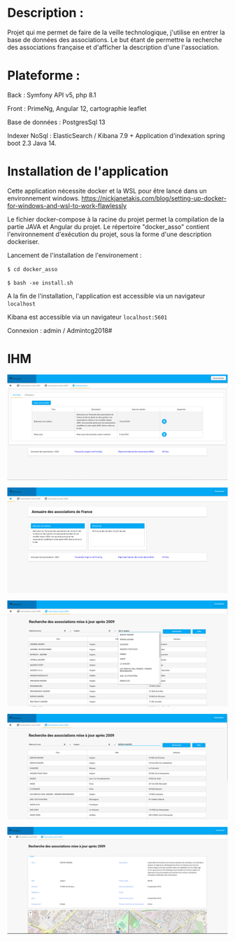 # Description :

Projet qui me permet de faire de la veille technologique, j'utilise en entrer la base de données des associations.
Le but étant de permettre la recherche des associations française et d'afficher la description d'une l'association. 

# Plateforme : 

Back : Symfony API v5, php 8.1

Front : PrimeNg, Angular 12, cartographie leaflet

Base de données : PostgresSql 13

Indexer NoSql : ElasticSearch / Kibana 7.9 + Application d'indexation spring boot 2.3 Java 14. 

# Installation de l'application

Cette application nécessite docker et la WSL pour être lancé dans un environnement windows.
https://nickjanetakis.com/blog/setting-up-docker-for-windows-and-wsl-to-work-flawlessly

Le fichier docker-compose à la racine du projet permet la compilation de la partie JAVA et Angular du projet.
Le répertoire "docker_asso" contient l'environnement d'exécution du projet, sous la forme d'une description dockeriser.

Lancement de l'installation de l'environement :

`$ cd docker_asso`

`$ bash -xe install.sh`

A la fin de l'installation, l'application est accessible via un navigateur `localhost`

Kibana est accessible via un navigateur `localhost:5601`

Connexion :  admin / Admintcg2018#

# IHM

![Main page](preview/admin.png)

![Exemple admin](preview/home.png)

![Exemple recherche](preview/search.png)

![Exemple recherche](preview/search2.png)

![Exemple d'une association](preview/association.png)
